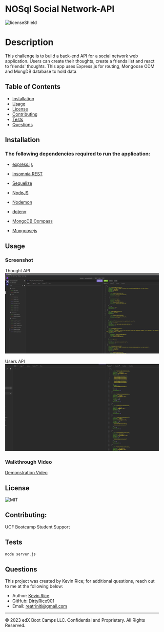 #  NOSql Social Network-API

![licenseShield](https://img.shields.io/badge/license-MIT-yellow)

# Description
This challenge is to build a back-end API for a social network web application. Users can create their thoughts, create a friends list and react to friends' thoughts. This app uses Express.js for routing, Mongoose ODM and MongDB database to hold data.

## Table of Contents
* [Installation](#installation)
* [Usage](#usage)
* [License](#license)
* [Contributing](#contributing)
* [Tests](#tests)
* [Questions](#questions)

## Installation
### The following dependencies required to run the application:
* [express.js](https://www.npmjs.com/package/express)

* [Insomnia REST](https://insomnia.rest/products/insomnia)

* [Sequelize](https://www.npmjs.com/package/sequelize)

* [NodeJS](https://nodejs.org/en/download)

* [Nodemon](https://www.npmjs.com/package/nodemon)

* [dotenv](https://www.npmjs.com/package/dotenv)

* [MongoDB Compass](https://www.mongodb.com/products/tools/compass)

* [Mongoosejs](https://mongoosejs.com/)




## Usage
### Screenshot

Thought API![ThoughtAPI](Images/ThoughtAPI.png)

Users API![Alt text](Images/UserAPI.png)


### Walkthrough Video
[Demonstration Video](https://drive.google.com/file/d/1FUP8le3zC8iXShvWUefCn6ML-aEcLdFL/view)
## License
![MIT](https://img.shields.io/badge/license-MIT-yellow)

## Contributing:
UCF Bootcamp Student Support


## Tests
```bash
node server.js
```



## Questions
This project was created by Kevin Rice; for additional questions, reach out to me at the following below:
* Author: [Kevin Rice](https://app.slack.com/client/T056YAJ4MPF/D05D0V54751)
* GitHub: [DirtyRice901](https://github.com/DirtyRice901/)
* Email: reatriniti@gmail.com 

---
© 2023 edX Boot Camps LLC. Confidential and Proprietary. All Rights Reserved.